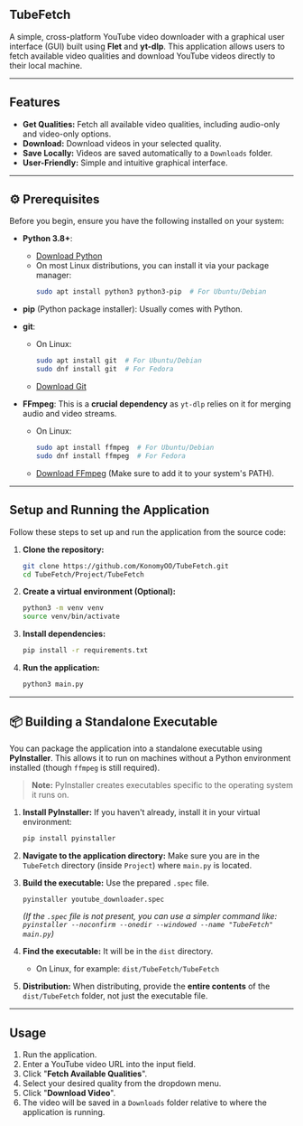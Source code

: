 ## TubeFetch

A simple, cross-platform YouTube video downloader with a graphical user interface (GUI) built using **Flet** and **yt-dlp**. This application allows users to fetch available video qualities and download YouTube videos directly to their local machine.

-----

## Features

  - **Get Qualities:** Fetch all available video qualities, including audio-only and video-only options.
  - **Download:** Download videos in your selected quality.
  - **Save Locally:** Videos are saved automatically to a `Downloads` folder.
  - **User-Friendly:** Simple and intuitive graphical interface.

-----

## ⚙️ Prerequisites

Before you begin, ensure you have the following installed on your system:

  - **Python 3.8+**:

      - [Download Python](https://www.python.org/downloads/)
      - On most Linux distributions, you can install it via your package manager:
        ```bash
        sudo apt install python3 python3-pip  # For Ubuntu/Debian
        ```

  - **pip** (Python package installer): Usually comes with Python.

  - **git**:

      - On Linux:
        ```bash
        sudo apt install git  # For Ubuntu/Debian
        sudo dnf install git  # For Fedora
        ```
      - [Download Git](https://git-scm.com/downloads)

  - **FFmpeg**: This is a **crucial dependency** as `yt-dlp` relies on it for merging audio and video streams.

      - On Linux:
        ```bash
        sudo apt install ffmpeg  # For Ubuntu/Debian
        sudo dnf install ffmpeg  # For Fedora
        ```
      - [Download FFmpeg](https://ffmpeg.org/download.html) (Make sure to add it to your system's PATH).

-----

## Setup and Running the Application

Follow these steps to set up and run the application from the source code:

1.  **Clone the repository:**

    ```bash
    git clone https://github.com/KonomyOO/TubeFetch.git
    cd TubeFetch/Project/TubeFetch
    ```

2.  **Create a virtual environment (Optional):**

    ```bash
    python3 -m venv venv
    source venv/bin/activate
    ```

3.  **Install dependencies:**

    ```bash
    pip install -r requirements.txt
    ```

4.  **Run the application:**

    ```bash
    python3 main.py
    ```

-----

## 📦 Building a Standalone Executable

You can package the application into a standalone executable using **PyInstaller**. This allows it to run on machines without a Python environment installed (though `ffmpeg` is still required).

> **Note:** PyInstaller creates executables specific to the operating system it runs on.

1.  **Install PyInstaller:** If you haven't already, install it in your virtual environment:

    ```bash
    pip install pyinstaller
    ```

2.  **Navigate to the application directory:** Make sure you are in the `TubeFetch` directory (inside `Project`) where `main.py` is located.

3.  **Build the executable:** Use the prepared `.spec` file.

    ```bash
    pyinstaller youtube_downloader.spec
    ```

    *(If the `.spec` file is not present, you can use a simpler command like: `pyinstaller --noconfirm --onedir --windowed --name "TubeFetch" main.py`)*

4.  **Find the executable:** It will be in the `dist` directory.

      - On Linux, for example: `dist/TubeFetch/TubeFetch`

5.  **Distribution:** When distributing, provide the **entire contents** of the `dist/TubeFetch` folder, not just the executable file.

-----

## Usage

1.  Run the application.
2.  Enter a YouTube video URL into the input field.
3.  Click "**Fetch Available Qualities**".
4.  Select your desired quality from the dropdown menu.
5.  Click "**Download Video**".
6.  The video will be saved in a `Downloads` folder relative to where the application is running.
